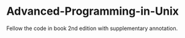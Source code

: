 # Advanced-Programming-in-Unix
Fellow the code in book <Advanced Programming in the Unix Environment> 2nd edition with supplementary annotation.
